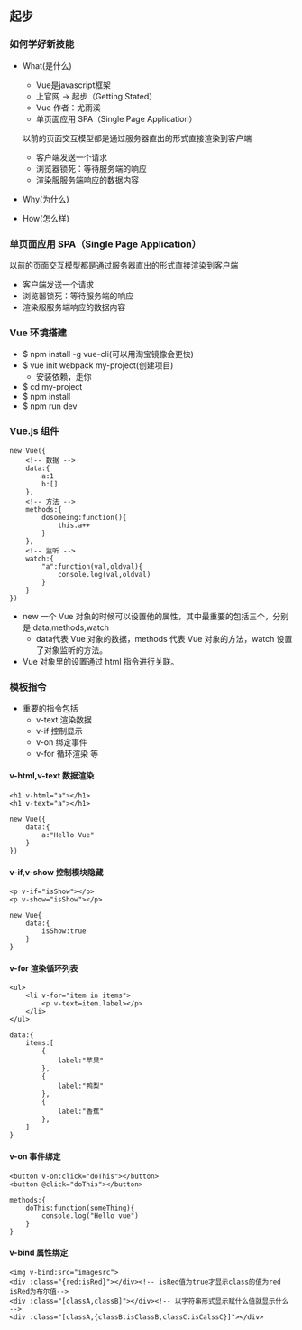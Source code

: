 ## 起步

### 如何学好新技能

- What(是什么)

    + Vue是javascript框架
    + 上官网 -> 起步（Getting Stated）
    + Vue 作者：尤雨溪
    + 单页面应用 SPA（Single Page Application）
    
    以前的页面交互模型都是通过服务器直出的形式直接渲染到客户端

    - 客户端发送一个请求
    - 浏览器锁死：等待服务端的响应
    - 渲染服服务端响应的数据内容
- Why(为什么)
- How(怎么样)

### 单页面应用 SPA（Single Page Application）

以前的页面交互模型都是通过服务器直出的形式直接渲染到客户端

- 客户端发送一个请求
- 浏览器锁死：等待服务端的响应
- 渲染服服务端响应的数据内容

### Vue 环境搭建

+ $ npm install -g vue-cli(可以用淘宝镜像会更快)
+ $ vue init webpack my-project(创建项目)
    - 安装依赖，走你
+ $ cd my-project
+ $ npm install
+ $ npm run dev

### Vue.js 组件

    new Vue({
        <!-- 数据 -->
        data:{
            a:1
            b:[]
        },
        <!-- 方法 -->
        methods:{
            dosomeing:function(){
                this.a++
            }
        },
        <!-- 监听 -->
        watch:{
            "a":function(val,oldval){
                console.log(val,oldval)
            }
        }
    })

+ new 一个 Vue 对象的时候可以设置他的属性，其中最重要的包括三个，分别是 data,methods,watch
    - data代表 Vue 对象的数据，methods 代表 Vue 对象的方法，watch 设置了对象监听的方法。
+ Vue 对象里的设置通过 html 指令进行关联。

### 模板指令

+ 重要的指令包括
    - v-text 渲染数据
    - v-if 控制显示
    - v-on 绑定事件
    - v-for 循环渲染 等

#### v-html,v-text 数据渲染

    <h1 v-html="a"></h1>
    <h1 v-text="a"></h1>
    
    new Vue({
        data:{
            a:"Hello Vue"    
        }    
    })

#### v-if,v-show 控制模块隐藏

    <p v-if="isShow"></p>
    <p v-show="isShow"></p>
    
    new Vue{
        data:{
            isShow:true
        }
    }

#### v-for 渲染循环列表

    <ul>
        <li v-for="item in items">
            <p v-text=item.label></p>
        </li>
    </ul>
    
    data:{
        items:[
            {
                label:"苹果"
            },
            {
                label:"鸭梨"
            },
            {
                label:"香蕉"
            },
        ]      
    }
    

#### v-on 事件绑定

    <button v-on:click="doThis"></button>
    <button @click="doThis"></button>
    
    methods:{
        doThis:function(someThing){
            console.log("Hello vue")
        }
    }

#### v-bind 属性绑定

    <img v-bind:src="imagesrc">
    <div :class="{red:isRed}"></div><!-- isRed值为true才显示class的值为red isRed为布尔值-->
    <div :class="[classA,classB]"></div><!-- 以字符串形式显示赋什么值就显示什么 -->
    <div :class="[classA,{classB:isClassB,classC:isCalssC}]"></div>
